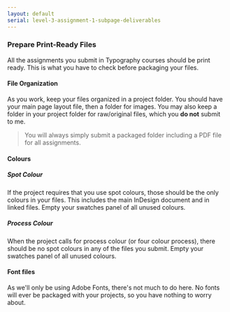 ```yaml
---
layout: default
serial: level-3-assignment-1-subpage-deliverables
---
```

### Prepare Print-Ready Files

All the assignments you submit in Typography courses should be print ready. This is what you have to check before packaging your files.

#### File Organization

As you work, keep your files organized in a project folder. You should have your main page layout file, then a folder for images. You may also keep a folder in your project folder for raw/original files, which you **do not** submit to me.

> You will always simply submit a packaged folder including a PDF file for all assignments.

#### Colours

##### Spot Colour

If the project requires that you use spot colours, those should be the only colours in your files. This includes the main InDesign document and in linked files. Empty your swatches panel of all unused colours.

##### Process Colour

When the project calls for process colour (or four colour process), there should be no spot colours in any of the files you submit. Empty your swatches panel of all unused colours.

#### Font files

As we'll only be using Adobe Fonts, there's not much to do here. No fonts will ever be packaged with your projects, so you have nothing to worry about.